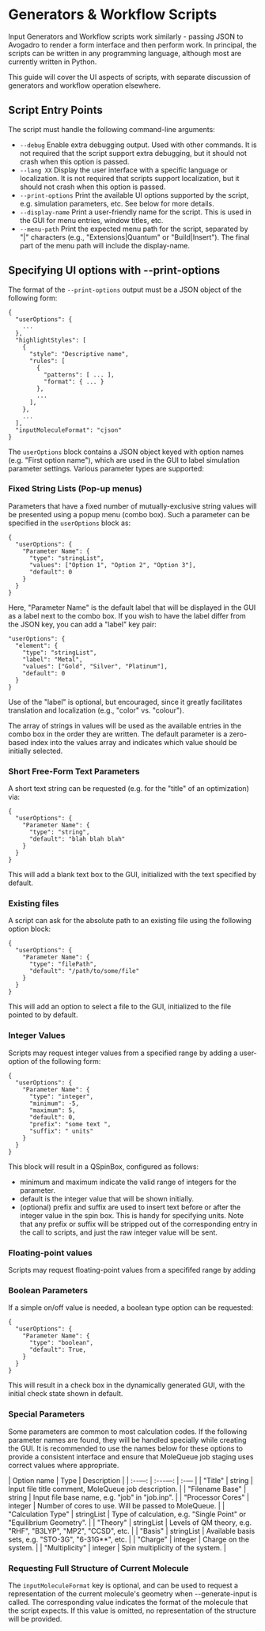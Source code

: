Generators & Workflow Scripts
=======

Input Generators and Workflow scripts work similarly - passing JSON to Avogadro to render a form interface and then perform work. In principal, the scripts can be written in any programming language, although most are currently written in Python.

This guide will cover the UI aspects of scripts, with separate discussion of generators and workflow operation elsewhere.

## Script Entry Points

The script must handle the following command-line arguments:

* `--debug` Enable extra debugging output. Used with other commands. It is not required that the script support extra debugging, but it should not crash when this option is passed.
* `--lang XX` Display the user interface with a specific language or localization. It is not required that scripts support localization, but it should not crash when this option is passed.
* `--print-options` Print the available UI options supported by the script, e.g. simulation parameters, etc. See below for more details.
* `--display-name` Print a user-friendly name for the script. This is used in the GUI for menu entries, window titles, etc.
* `--menu-path` Print the expected menu path for the script, separated by "|" characters (e.g., "Extensions|Quantum" or "Build|Insert"). The final part of the menu path will include the display-name.


## Specifying UI options with --print-options

The format of the `--print-options` output must be a JSON object of the following form:

```
{
  "userOptions": {
    ...
  },
  "highlightStyles": [
    {
      "style": "Descriptive name",
      "rules": [
        {
          "patterns": [ ... ],
          "format": { ... }
        },
        ...
      ],
    },
    ...
  ],
  "inputMoleculeFormat": "cjson"
}
```

The `userOptions` block contains a JSON object keyed with option names (e.g. "First option name"), which are used in the GUI to label simulation parameter settings. Various parameter types are supported:

### Fixed String Lists (Pop-up menus)

Parameters that have a fixed number of mutually-exclusive string values will be presented using a popup menu (combo box). Such a parameter can be specified in the `userOptions` block as:

```
{
  "userOptions": {
    "Parameter Name": {
      "type": "stringList",
      "values": ["Option 1", "Option 2", "Option 3"],
      "default": 0
    }
  }
}
```

Here, "Parameter Name" is the default label that will be displayed in the GUI as a label next to the combo box. If you wish to have the label differ from the JSON key, you can add a "label" key pair:

```
"userOptions": {
  "element": {
    "type": "stringList",
    "label": "Metal",
    "values": ["Gold", "Silver", "Platinum"],
    "default": 0
  }
}
```

Use of the "label" is optional, but encouraged, since it greatly facilitates translation and localization (e.g., "color" vs. "colour").

The array of strings in values will be used as the available entries in the combo box in the order they are written. The default parameter is a zero-based index into the values array and indicates which value should be initially selected.

### Short Free-Form Text Parameters

A short text string can be requested (e.g. for the "title" of an optimization) via:

```
{
  "userOptions": {
    "Parameter Name": {
      "type": "string",
      "default": "blah blah blah"
    }
  }
}
```

This will add a blank text box to the GUI, initialized with the text specified by default.

### Existing files

A script can ask for the absolute path to an existing file using the following option block:

```
{
  "userOptions": {
    "Parameter Name": {
      "type": "filePath",
      "default": "/path/to/some/file"
    }
  }
}
```

This will add an option to select a file to the GUI, initialized to the file pointed to by default.

### Integer Values

Scripts may request integer values from a specified range by adding a user-option of the following form:

```
{
  "userOptions": {
    "Parameter Name": {
      "type": "integer",
      "minimum": -5,
      "maximum": 5,
      "default": 0,
      "prefix": "some text ",
      "suffix": " units"
    }
  }
}
```

This block will result in a QSpinBox, configured as follows:

* minimum and maximum indicate the valid range of integers for the parameter.
* default is the integer value that will be shown initially.
* (optional) prefix and suffix are used to insert text before or after the integer value in the spin box. This is handy for specifying units. Note that any prefix or suffix will be stripped out of the corresponding entry in the call to scripts, and just the raw integer value will be sent.

### Floating-point values

Scripts may request floating-point values from a specififed range by adding

### Boolean Parameters

If a simple on/off value is needed, a boolean type option can be requested:

```
{
  "userOptions": {
    "Parameter Name": {
      "type": "boolean",
      "default": True,
    }
  }
}
```

This will result in a check box in the dynamically generated GUI, with the initial check state shown in default.



### Special Parameters

Some parameters are common to most calculation codes. If the following parameter names are found, they will be handled specially while creating the GUI. It is recommended to use the names below for these options to provide a consistent interface and ensure that MoleQueue job staging uses correct values where appropriate.

| Option name | Type | Description |
| :--—: | :---—: | :-— |
| "Title" | string | Input file title comment, MoleQueue job description. |
| "Filename Base" | string | Input file base name, e.g. "job" in "job.inp". |
| "Processor Cores" | integer | Number of cores to use. Will be passed to MoleQueue. |
| "Calculation Type" | stringList | Type of calculation, e.g. "Single Point" or "Equilibrium Geometry". |
| "Theory" | stringList | Levels of QM theory, e.g. "RHF", "B3LYP", "MP2", "CCSD", etc. |
| "Basis" | stringList | Available basis sets, e.g. "STO-3G", "6-31G**", etc. |
| "Charge" | integer | Charge on the system. |
| "Multiplicity" | integer | Spin multiplicity of the system. |



### Requesting Full Structure of Current Molecule

The `inputMoleculeFormat` key is optional, and can be used to request a representation of the current molecule's geometry when --generate-input is called. The corresponding value indicates the format of the molecule that the script expects. If this value is omitted, no representation of the structure will be provided.
